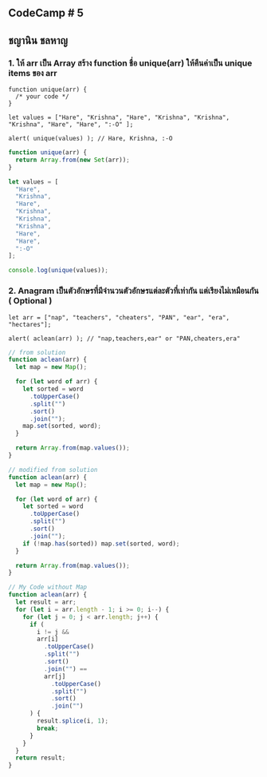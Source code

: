 ## CodeCamp # 5

## ชญานิน ชลหาญ

### 1. ให้ arr เป็น Array สร้าง function ชื่อ unique(arr) ให้คืนค่าเป็น unique items ของ arr

```
function unique(arr) {
  /* your code */
}

let values = ["Hare", "Krishna", "Hare", "Krishna", "Krishna", "Krishna", "Hare", "Hare", ":-O" ];

alert( unique(values) ); // Hare, Krishna, :-O
```

```javascript
function unique(arr) {
  return Array.from(new Set(arr));
}

let values = [
  "Hare",
  "Krishna",
  "Hare",
  "Krishna",
  "Krishna",
  "Krishna",
  "Hare",
  "Hare",
  ":-O"
];

console.log(unique(values));
```

### 2. Anagram เป็นตัวอักษรที่มีจำนวนตัวอักษรแต่ละตัวที่เท่ากัน แต่เรียงไม่เหมือนกัน ( Optional )

```
let arr = ["nap", "teachers", "cheaters", "PAN", "ear", "era", "hectares"];

alert( aclean(arr) ); // "nap,teachers,ear" or "PAN,cheaters,era"
```

```javascript
// from solution
function aclean(arr) {
  let map = new Map();

  for (let word of arr) {
    let sorted = word
      .toUpperCase()
      .split("")
      .sort()
      .join("");
    map.set(sorted, word);
  }

  return Array.from(map.values());
}
```

```javascript
// modified from solution
function aclean(arr) {
  let map = new Map();

  for (let word of arr) {
    let sorted = word
      .toUpperCase()
      .split("")
      .sort()
      .join("");
    if (!map.has(sorted)) map.set(sorted, word);
  }

  return Array.from(map.values());
}
```

```javascript
// My Code without Map
function aclean(arr) {
  let result = arr;
  for (let i = arr.length - 1; i >= 0; i--) {
    for (let j = 0; j < arr.length; j++) {
      if (
        i != j &&
        arr[i]
          .toUpperCase()
          .split("")
          .sort()
          .join("") ==
          arr[j]
            .toUpperCase()
            .split("")
            .sort()
            .join("")
      ) {
        result.splice(i, 1);
        break;
      }
    }
  }
  return result;
}
```
